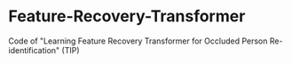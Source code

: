 # Feature-Recovery-Transformer
Code of "Learning Feature Recovery Transformer for Occluded Person Re-identification" (TIP)
